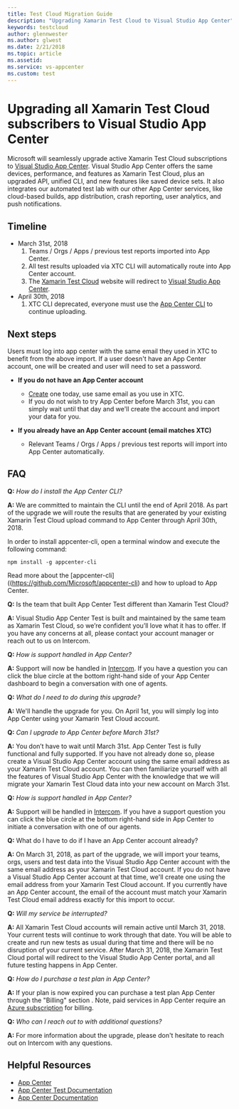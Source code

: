 ```yaml
---
title: Test Cloud Migration Guide
description: "Upgrading Xamarin Test Cloud to Visual Studio App Center"
keywords: testcloud
author: glennwester
ms.author: glwest
ms.date: 2/21/2018
ms.topic: article
ms.assetid: 
ms.service: vs-appcenter
ms.custom: test
---
```

# Upgrading all Xamarin Test Cloud subscribers to Visual Studio App Center<br/>
Microsoft will seamlessly upgrade active Xamarin Test Cloud subscriptions to [Visual Studio App Center](http://appcenter.ms). Visual Studio App Center offers the same devices, performance, and features as Xamarin Test Cloud, plus an upgraded API, unified CLI, and new features like saved device sets. It also integrates our automated test lab with our other App Center services, like cloud-based builds, app distribution, crash reporting, user analytics, and push notifications.<br/>
## Timeline<br/>
* March 31st, 2018 
	1. Teams / Orgs / Apps / previous test reports imported into App Center. 
	2. All test results uploaded via XTC CLI will automatically route into App Center account.
	3. The [Xamarin Test Cloud](http://testcloud.xamarin.com) website will redirect to [Visual Studio App Center](http://appcenter.ms).
* April 30th, 2018
	1. XTC CLI deprecated, everyone must use the [App Center CLI](https://github.com/Microsoft/appcenter-cli) to continue uploading.<br/>
## Next steps<br/>

Users must log into app center with the same email they used in XTC to benefit from the above import. If a user doesn't have an App Center account, one will be created and user will need to set a password.<br/> 	

* **If you do not have an App Center account**
	* [Create](http://appcenter.ms/) one today, use same email as you use in XTC.
	*  If you do not wish to try App Center before March 31st, you can simply wait until that day and we'll create the account and import your data for you.

* **If you already have an App Center account (email matches XTC)**
	* Relevant Teams / Orgs / Apps / previous test reports will import into App Center automatically.<br/>
## FAQ<br/>

**Q:** *How do I install the App Center CLI?*
 
**A:** We are committed to maintain the CLI until the end of April 2018. As part of the upgrade we will route the results that are generated by your existing Xamarin Test Cloud upload command to App Center through April 30th, 2018.

In order to install appcenter-cli, open a terminal window and execute the following command:


```
npm install -g appcenter-cli
```
Read more about the [appcenter-cli]((https://github.com/Microsoft/appcenter-cli) and how to upload to App Center.

**Q:** Is the team that built App Center Test different than Xamarin Test Cloud? 

**A:** Visual Studio App Center Test is built and maintained by the same team as Xamarin Test Cloud, so we’re confident you’ll love what it has to offer. If you have any concerns at all, please contact your account manager or reach out to us on Intercom.

**Q:** *How is support handled in App Center?*

**A:** Support will now be handled in [Intercom](https://intercom.help/appcenter). If you have a question you can click the blue circle at the bottom right-hand side of your App Center dashboard to begin a conversation with one of agents.

**Q:** *What do I need to do during this upgrade?*

**A:** We'll handle the upgrade for you. On April 1st, you will simply log into App Center using your Xamarin Test Cloud account.

**Q:** *Can I upgrade to App Center before March 31st?*

**A:** You don’t have to wait until March 31st. App Center Test is fully functional and fully supported. If you have not already done so, please create a Visual Studio App Center account using the same email address as your Xamarin Test Cloud account. You can then familiarize yourself with all the features of Visual Studio App Center with the knowledge that we will migrate your Xamarin Test Cloud data into your new account on March 31st.

**Q:** *How is support handled in App Center?*

**A:** Support will be handled in [Intercom](https://intercom.help/appcenter). If you have a support question you can click the blue circle at the bottom right-hand side in App Center to initiate a conversation with one of our agents.

**Q:** What do I have to do if I have an App Center account already?

**A:** On March 31, 2018, as part of the upgrade, we will import your teams, orgs, users and test data into the Visual Studio App Center account with the same email address as your Xamarin Test Cloud account. If you do not have a Visual Studio App Center account at that time, we'll create one using the email address from your Xamarin Test Cloud account. If you currently have an App Center account, the email of the account must match your Xamarin Test Cloud email address exactly for this import to occur.

**Q:** *Will my service be interrupted?*

**A:** All Xamarin Test Cloud accounts will remain active until March 31, 2018. Your current tests will continue to work through that date. You will be able to create and run new tests as usual during that time and there will be no disruption of your current service. After March 31, 2018, the Xamarin Test Cloud portal will redirect to the Visual Studio App Center portal, and all future testing happens in App Center.


**Q:** *How do I purchase a test plan in App Center?*

**A:** If your plan is now expired you can purchase a test plan App Center through the "Billing" section . Note, paid services in App Center require an [Azure subscription](https://docs.microsoft.com/en-us/appcenter/general/azure-subscriptions/) for billing.

**Q:** *Who can I reach out to with additional questions?*

**A:** For more information about the upgrade, please don't hesitate to reach out on Intercom with any questions.

## Helpful Resources<br/>
* [App Center](https://appcenter.ms)
* [App Center Test Documentation](https://docs.microsoft.com/en-us/appcenter/test-cloud/)
* [App Center Documentation](https://docs.microsoft.com/en-us/appcenter)